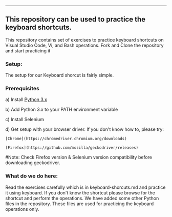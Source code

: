 --------
This repository can be used to practice the keyboard shortcuts.
--------

This repository contains set of exercises to practice keyboard shortcuts on Visual Studio Code, Vi, and Bash operations. Fork and Clone the repository and start practicing it


<h3>Setup:</h3>
The setup for our Keyboard shorcut is fairly simple. 

<h3>Prerequisites</h3>

a) Install [Python 3.x](https://www.python.org/downloads)

b) Add Python 3.x to your PATH environment variable

c) Install Selenium

d) Get setup with your browser driver. If you don't know how to, please try:

    [Chrome](https://chromedriver.chromium.org/downloads)
  
    [Firefox](https://github.com/mozilla/geckodriver/releases)
 
#Note: Check Firefox version & Selenium version compatibility before downloading geckodriver.

<h3>What do we do here:</h3>

<p>Read the exercises carefully which is in keyboard-shorcuts.md and practice it using keyboard. If you don't know the shortcut please browse for the shortcut and perform the operations. We have added some other Python files in the repository. These files are used for practicing the keyboard operations only. </p>

